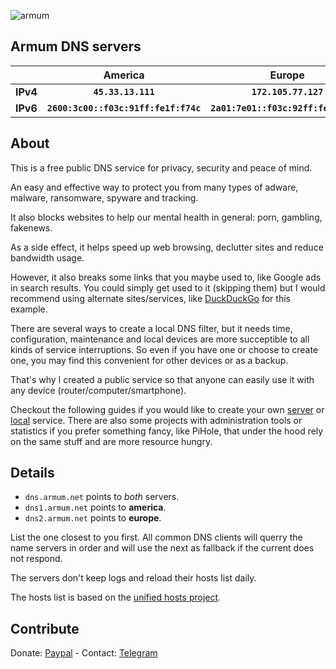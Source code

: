 ![armum](https://armum.net/img/armum-small.png "Armum")
## Armum DNS servers

||__America__|__Europe__|
|-|:-----------:|:----------:|
|__IPv4__|__`45.33.13.111`__|__`172.105.77.127`__|
|__IPv6__|__`2600:3c00::f03c:91ff:fe1f:f74c`__|__`2a01:7e01::f03c:92ff:fe42:70c5`__|

## About
This is a free public DNS service for privacy, security and peace of mind.

An easy and effective way to protect you from many types of adware, malware, ransomware, spyware and tracking.

It also blocks websites to help our mental health in general: porn, gambling, fakenews.

As a side effect, it helps speed up web browsing, declutter sites and reduce bandwidth usage.

However, it also breaks some links that you maybe used to, like Google ads in search results. You could simply get used to it (skipping them) but I would recommend using alternate sites/services, like [DuckDuckGo](https://duckduckgo.com/) for this example.

There are several ways to create a local DNS filter, but it needs time, configuration, maintenance and local devices are more succeptible to all kinds of service interruptions. So even if you have one or choose to create one, you may find this convenient for other devices or as a backup.

That's why I created a public service so that anyone can easily use it with any device (router/computer/smartphone).

Checkout the following guides if you would like to create your own [server](https://github.com/armum/dns/blob/master/server.md) or [local](https://github.com/armum/dns/blob/master/local.md) service. There are also some projects with administration tools or statistics if you prefer something fancy, like PiHole, that under the hood rely on the same stuff and are more resource hungry.

## Details

- `dns.armum.net` points to _both_ servers.
- `dns1.armum.net` points to __america__.
- `dns2.armum.net` points to __europe__.

List the one closest to you first.
All common DNS clients will querry the name servers in order and will use the next as fallback if the current does not respond.

The servers don't keep logs and reload their hosts list daily.

The hosts list is based on the [unified hosts project](https://github.com/StevenBlack/hosts).


## Contribute

Donate: [Paypal](https://www.paypal.com/paypalme/mencargo/USD) - Contact: [Telegram](https://t.me/mencargo)
